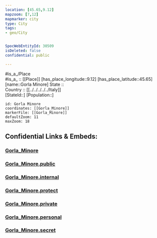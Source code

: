 ```yaml
---
location: [45.65,9.12] 
mapzoom: [7,12] 
mapmarker: city 
type: City
tags:
- geo/City


SpocWebEntityId: 30509
isDeleted: false
confidential: public

---
```

#is_a_/Place  
#is_a_ :: [[Place]] 
[has_place_longitude::9.12] 
[has_place_latitude::45.65] 
[name::Gorla Minore] 
State ::  
Country :: [[../../../../../Italy]]  
[StateId::] 
[Population::] 



```leaflet
id: Gorla Minore
coordinates: [[Gorla_Minore]] 
markerFile: [[Gorla_Minore]] 
defaultZoom: 11 
maxZoom: 18
```


## Confidential Links & Embeds: 

### [Gorla_Minore](/_Standards/Earth/Continent/Europe/Europe~South/Italy/regions~Italy/Lombardy/Monza_e_Brianza/City/Gorla_Minore.md) 

### [Gorla_Minore.public](/_public/Earth/Continent/Europe/Europe~South/Italy/regions~Italy/Lombardy/Monza_e_Brianza/City/Gorla_Minore.public.md) 

### [Gorla_Minore.internal](/_internal/Earth/Continent/Europe/Europe~South/Italy/regions~Italy/Lombardy/Monza_e_Brianza/City/Gorla_Minore.internal.md) 

### [Gorla_Minore.protect](/_protect/Earth/Continent/Europe/Europe~South/Italy/regions~Italy/Lombardy/Monza_e_Brianza/City/Gorla_Minore.protect.md) 

### [Gorla_Minore.private](/_private/Earth/Continent/Europe/Europe~South/Italy/regions~Italy/Lombardy/Monza_e_Brianza/City/Gorla_Minore.private.md) 

### [Gorla_Minore.personal](/_personal/Earth/Continent/Europe/Europe~South/Italy/regions~Italy/Lombardy/Monza_e_Brianza/City/Gorla_Minore.personal.md) 

### [Gorla_Minore.secret](/_secret/Earth/Continent/Europe/Europe~South/Italy/regions~Italy/Lombardy/Monza_e_Brianza/City/Gorla_Minore.secret.md)

